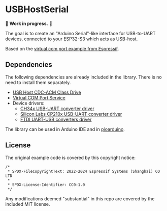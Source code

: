 # USBHostSerial

:construction: **Work in progress.** :construction:

The goal is to create an "Arduino Serial"-like interface for USB-to-UART devices, connected to your ESP32-S3 which acts as USB-host.

Based on the [virtual com port example from Espressif](https://github.com/espressif/esp-idf/tree/master/examples/peripherals/usb/host/cdc/cdc_acm_vcp).

## Dependencies

The following dependencies are already included in the library. There is no need to install them separately.

- [USB Host CDC-ACM Class Drive](https://components.espressif.com/components/espressif/usb_host_cdc_acm/versions/2.0.3)
- [Virtual COM Port Service](https://components.espressif.com/components/espressif/usb_host_vcp)
- Device drivers:
  - [CH34x USB-UART converter driver](https://components.espressif.com/components/espressif/usb_host_ch34x_vcp/versions/2.0.0)
  - [Silicon Labs CP210x USB-UART converter driver](https://components.espressif.com/components/espressif/usb_host_cp210x_vcp/versions/2.0.0)
  - [FTDI UART-USB converters driver](https://components.espressif.com/components/espressif/usb_host_ftdi_vcp/versions/2.0.0)

The library can be used in Arduino IDE and in [pioarduino](https://github.com/pioarduino).

## License

The original example code is covered by this copyright notice:

```
/*
 * SPDX-FileCopyrightText: 2022-2024 Espressif Systems (Shanghai) CO LTD
 *
 * SPDX-License-Identifier: CC0-1.0
 */
```

Any modifications deemed "substantial" in this repo are covered by the included MIT license.
